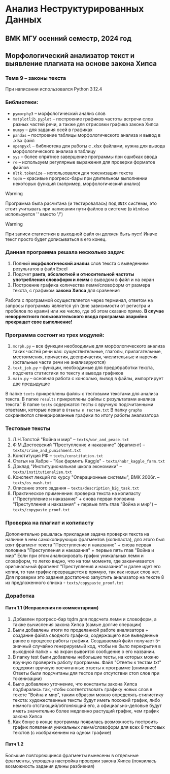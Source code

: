 # Анализ Неструктурированных Данных
## ВМК МГУ осенний семестр, 2024 год
## Морфологический анализатор текст и выявление плагиата на основе закона Хипса

### Тема 9 – законы текста
При написании использовался Python 3.12.4

### Библиотеки:
 * `pymorphy3` – морфологический анализ слов
 * `matplotlib.pyplot` – построение графиков частоты встречи слов разных частей речи, а также для отрисовки графика закона Хипса
 * `numpy` – для задания осей в графиках
 * `pandas` – построение таблицы морфологического анализа и вывод в .xlsx файл
 * `openpyxl` – библиотека для работы с .xlsx файлами, нужна для вывода морфологического анализа в таблицу
 * `sys` – более опрятное завершение программы при ошибках ввода
 * `re` – используем регулярные выражения для проверки форматов файлов
 * `nltk.tokenize` – использовался для токенизации текста
 * `tqdm` – красивые прогресс-бары при длительном выполнении некоторых функций (например, морфологический анализ)

> [!WARNING]
> Программа была расчитана (и тестировалась) под `UNIX` системы, это стоит учитывать при написании пути файлов в системе (в `Windows` используется '\' вместо '/')

> [!WARNING]
> При записи статистики в выходной файл он должен быть пуст! Иначе текст просто будет дописываться в его конец.

### Данная программа решала несколько задач:
1. Полный **морфологический анализ** слов текста с выведением результатов в файл Excel
2. Подсчет **ранга**, **абсолютной и относительной частоты употребления словоформ и лемм** с выводом в файл и на экран
3. Построение графика количества лемм/словоформ от размера текста, с графиком **закона Хипса** для сравнения

Работа с программой осуществляется через терминал, ответом на запросы программы является y/n (вне зависимости от регистра и пробелов по краям)
или же число, где об этом сказано прямо. **В случае некорректного пользовательского ввода программа аварийно прекращет свое выполнение!**

### Программа состоит из трех модулей:
1. `morph.py` – все функции необходимые для морфологического анализа таких частей речи как: существительные, глаголы, прилагательные, местоимения, причастия, деепричастия, числительные и наречия (остальные части речи не анализируются)
2. `text_job.py` – функции, необходимые для предобработки текста, подсчета статистики по тексту и вывода графиков
3. `main.py` – основная работа с консолью, вывод в файлы, импортирует две предыдущие


В папке `texts` прикреплены файлы с тестовыми текстами для анализа текста.
В папке `results` прикреплены файлы с результатами анализа текста.'
В папке `tests` содержатся тесты с вручную подсчитанными ответами, которые лежат в `Ответы к тестам.txt`
В папку `graphs` сохраняются сгенерированные графики по итогу работы анализатора

### Тестовые тексты
1. Л.Н.Толстой "Война и мир" – `texts/war_and_peace.txt`
2. Ф.М.Достоевский "Преступление и наказание" (фрагмент) – `texts/crime_and_punishment.txt`
3. Конституция РФ – `texts/constitution.txt`
4. Статья на Хабре – "Как фармить Kaggle" - `texts/habr_kaggle_farm.txt`
5. Доклад "Институциональная школа экономики" – `texts/institutionalism.txt`
6. Конспект лекций по курсу "Операционные системы", ВМК 2006г. – `texts/os_mash.txt`
7. Описание этого задания – `texts/description_big_task.txt`
8. Практическое применение: проверка текста на копипасту ("Преступление и наказание" + снова первая половина "Преступления и наказания" + первые пять глав "Война и мир") – `texts/copypaste_proof.txt`

### Проверка на плагиат и копипасту
Дополнительно решалась прикладная задача проверки текста на наличие в нем самокопирующих фрагментов (копипаста), для этого был взят фрагмент текста "Преступление и наказание" + снова первая половина "Преступления и наказания" + первые пять глав "Война и мир"
Если при этом анализировать график уникальных лемм и словоформ, то легко видно, что на том моменте, где заканчивается оригинальный фрагмент "Преступления и наказания" и далее идет его копия, то там график превращается в прямую, так как новых слов нет.
Для проверки это задания достаточно запустить анализатор на тексте 8 из предложенного списка - `texts/copypaste_proof.txt`

### Доработка
#### Патч 1.1 (Исправления по комментариям)
1. Добавлен прогресс-бар tqdm для подсчета лемм и словоформ, а также вычисления закона Хипса (самые долгие операции)
2. Были добавлены итоги по проделанной работе анализатора + создание файла сводного графика, содержащего все выведенные ранее в процессе работы графики. Создаваемый файл получает 5-значный случайно генерируемый код, чтобы не было перекрытия в выходной папке + на экран вывоится сообщение о его названии.
3. В папку test были добавлены небольшие тесты, на которых можно вручную проверить работу программы. Файл "Ответы к тестам.txt" 
содержит вручную посчитанные ответы к программе (внимание! Ответы были подсчитаны для тестов при отсутствии стоп слов при токенизации)
4. Было добавлено уточнение, что константы закона Хипса подбирались так, чтобы соответствовать графику новых слов в тексте "Война и мир", таким образом можно определять стилистику текста: художественные тексты будут иметь похожий график, либо немного отстающий/обгоняющий его, а официально-деловые будут иметь значительно более медленно растущий график, чем график закона Хипса
5. Как бонус в конце программы появилась возможность построить график появления уникальных лемм/словоформ для всех 8 тестовых текстов (с изображением на одном графике)

#### Патч 1.2
Большие повторяющиеся фрагменты вынесены в отдельные фрагменты, упрощена настройка проверки закона Хипса (появилась возможность задания длины разбиения)
